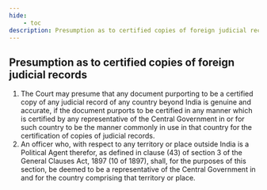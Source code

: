 ```yaml
---
hide:
    - toc
description: Presumption as to certified copies of foreign judicial records
---
```


## Presumption as to certified copies of foreign judicial records

1. The Court may presume that any document purporting to be a certified copy of any judicial record of any country beyond India is genuine and accurate, if the document purports to be certified in any manner which is certified by any representative of the Central Government in or for such country to be the manner commonly in use in that country for the certification of copies of judicial records.
2. An officer who, with respect to any territory or place outside India is a Political Agent therefor, as defined in clause (43) of section 3 of the General Clauses Act, 1897 (10 of 1897), shall, for the purposes of this section, be deemed to be a representative of the Central Government in and for the country comprising that territory or place.
